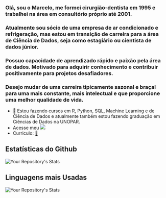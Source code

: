 ### Olá, sou o Marcelo, me formei cirurgião-dentista em 1995 e trabalhei na área em consultório próprio até 2001.
### Atualmente sou sócio de uma empresa de ar condicionado e refrigeração, mas estou em transição de carreira para a área de Ciência de Dados, seja como estagiário ou cientista de dados júnior.
### Possuo capacidade de aprendizado rápido e paixão pela área de dados. Motivado para adquirir conhecimento e contribuir positivamente para projetos desafiadores.
### Desejo mudar de uma carreira tipicamente sazonal e braçal para uma mais constante, mais intelectual e que proporcione uma melhor qualidade de vida.


- 🌱 Estou fazendo cursos em R, Python, SQL, Machine Learning e de Ciência de Dados e atualmente também estou fazendo graduação em Ciências de Dados na UNOPAR.
- Acesse meu <a href='https://www.linkedin.com/in/marlevek/' alt="Linkedin" target="_blank">
  <img src='https://img.shields.io/badge/LinkedIn-0077B5?style=for-the-badge&logo=linkedin&logoColor=white'></a>
- Curriculo: <a href="" target='_blank'> :page_facing_up:</a>

## Estatísticas do Github

 ![Your Repository's Stats](https://github-readme-stats.vercel.app/api?username=marlevek&show_icons=true)


## Linguagens mais Usadas
 ![Your Repository's Stats](https://github-readme-stats.vercel.app/api/top-langs/?username=marlevek&theme=blue-green)

 
